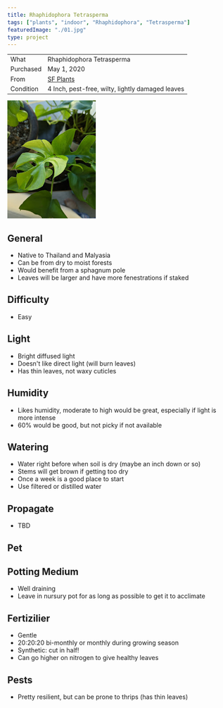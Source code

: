 ```yaml
---
title: Rhaphidophora Tetrasperma
tags: ["plants", "indoor", "Rhaphidophora", "Tetrasperma"]
featuredImage: "./01.jpg"
type: project
---
```


|           |                                                  |
| --------- | ------------------------------------------------ |
| What      | Rhaphidophora Tetrasperma                        |
| Purchased | May 1, 2020                                      |
| From      | [SF Plants](https://www.sfplants.com/)           |
| Condition | 4 Inch, pest-free, wilty, lightly damaged leaves |

![Rhaphidophora Tetrasperma leave](./01.jpg)

## General

- Native to Thailand and Malyasia
- Can be from dry to moist forests
- Would benefit from a sphagnum pole
- Leaves will be larger and have more fenestrations if staked

## Difficulty

- Easy

## Light

- Bright diffused light
- Doesn't like direct light (will burn leaves)
- Has thin leaves, not waxy cuticles

## Humidity

- Likes humidity, moderate to high would be great, especially if light is more intense
- 60% would be good, but not picky if not available

## Watering

- Water right before when soil is dry (maybe an inch down or so)
- Stems will get brown if getting too dry
- Once a week is a good place to start
- Use filtered or distilled water

## Propagate

- TBD

## Pet

## Potting Medium

- Well draining
- Leave in nursury pot for as long as possible to get it to acclimate

## Fertizilier

- Gentle
- 20:20:20 bi-monthly or monthly during growing season
- Synthetic: cut in half!
- Can go higher on nitrogen to give healthy leaves

## Pests

- Pretty resilient, but can be prone to thrips (has thin leaves)
